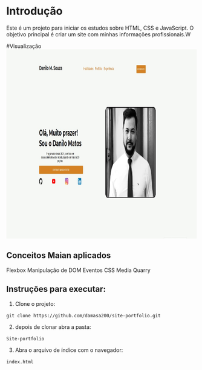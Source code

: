 # Introdução

Este é um projeto para iniciar os estudos sobre HTML, CSS e JavaScript.
O objetivo principal é criar um site com minhas informações profissionais.W 


#Visualização
<img src="https://github.com/damasa200/site-portfolio/blob/main/Screenshot_2.jpg" height="500"/>

## Conceitos Maian aplicados 

Flexbox
Manipulação de DOM
Eventos
CSS Media Quarry

## Instruções para executar:

1. Clone o projeto:
```
git clone https://github.com/damasa200/site-portfolio.git

``` 
2. depois de clonar abra a pasta: 
```
Site-portfolio
``` 

3. Abra o arquivo de índice com o navegador:
```
index.html
```




